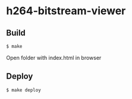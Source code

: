 h264-bitstream-viewer
===

## Build

```bash
$ make
```

Open folder with index.html in browser

## Deploy

```bash
$ make deploy
```
